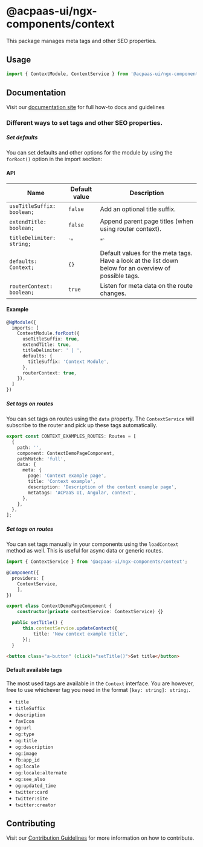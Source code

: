 # @acpaas-ui/ngx-components/context

This package manages meta tags and other SEO properties.

## Usage

```typescript
import { ContextModule, ContextService } from '@acpaas-ui/ngx-components/context'`;
```

## Documentation

Visit our [documentation site](https://acpaas-ui.digipolis.be/) for full how-to docs and guidelines

### Different ways to set tags and other SEO properties.

##### Set defaults
You can set defaults and other options for the module by using the `forRoot()` option in the import section:

#### API

| Name         | Default value | Description |
| -----------  | ------ | -------------------------- |
| `useTitleSuffix: boolean;` | `false` | Add an optional title suffix. |
| `extendTitle: boolean;` | `false` | Append parent page titles (when using router context). |
| `titleDelimiter: string;` | `"|"` | The separator to use when extendTitle is true. |
| `defaults: Context;` | `{}` | Default values for the meta tags. Have a look at the list down below for an overview of possible tags. |
| `routerContext: boolean;` | `true` | Listen for meta data on the route changes. |

#### Example

```typescript
@NgModule({
  imports: [
    ContextModule.forRoot({
      useTitleSuffix: true,
      extendTitle: true,
      titleDelimiter: ' | ',
      defaults: {
        titleSuffix: 'Context Module',
      },
      routerContext: true,
    }),
  ]
})
```

##### Set tags on routes
You can set tags on routes using the `data` property. The `ContextService` will subscribe to the router and pick up these tags automatically.

```typescript
export const CONTEXT_EXAMPLES_ROUTES: Routes = [
  {
    path: '',
    component: ContextDemoPageComponent,
    pathMatch: 'full',
    data: {
      meta: {
        page: 'Context example page',
        title: 'Context example',
        description: 'Description of the context example page',
        metatags: 'ACPaaS UI, Angular, context',
      },
    },
  },
];
```

##### Set tags on routes
You can set tags manually in your components using the `loadContext` method as well. This is useful for async data or generic routes.

```typescript
import { ContextService } from '@acpaas-ui/ngx-components/context';

@Component({
  providers: [
    ContextService,
	],
})

export class ContextDemoPageComponent {
	constructor(private contextService: ContextService) {}

  public setTitle() {
	  this.contextService.updateContext({
		  title: 'New context example title',
	  });
  }
```

```html
<button class="a-button" (click)="setTitle()">Set title</button>
```

#### Default available tags
The most used tags are available in the `Context` interface. You are however, free to use whichever tag you need in the format `[key: string]: string;`.

- `title`
- `titleSuffix`
- `description`
- `favIcon`
- `og:url`
- `og:type`
- `og:title`
- `og:description`
- `og:image`
- `fb:app_id`
- `og:locale`
- `og:locale:alternate`
- `og:see_also`
- `og:updated_time`
- `twitter:card`
- `twitter:site`
- `twitter:creator`

## Contributing

Visit our [Contribution Guidelines](../../CONTRIBUTING.md) for more information on how to contribute.
